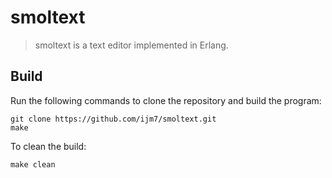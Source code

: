 # smoltext  
> smoltext is a text editor implemented in Erlang.    
  
## Build  
Run the following commands to clone the repository and build the program:    
```  
git clone https://github.com/ijm7/smoltext.git  
make  
```  
To clean the build:  
```  
make clean  
```  
